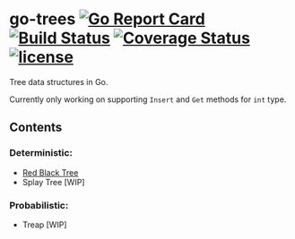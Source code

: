 # go-trees [![Go Report Card](https://goreportcard.com/badge/github.com/freddygv/go-trees)](https://goreportcard.com/report/github.com/freddygv/go-trees) [![Build Status](https://travis-ci.org/freddygv/go-trees.svg?branch=master)](https://travis-ci.org/freddygv/go-trees) [![Coverage Status](https://coveralls.io/repos/github/freddygv/go-trees/badge.svg?branch=master)](https://coveralls.io/github/freddygv/go-trees?branch=master) [![license](https://img.shields.io/github/license/mashape/apistatus.svg)]()

Tree data structures in Go.

Currently only working on supporting `Insert` and `Get` methods for `int` type.

## Contents
### Deterministic:
* [Red Black Tree](https://github.com/freddygv/go-trees/blob/master/redblack/)
* Splay Tree [WIP]

### Probabilistic:
* Treap [WIP]